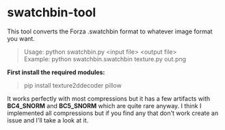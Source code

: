 # swatchbin-tool
This tool converts the Forza .swatchbin format to whatever image format you want.

>Usage: python swatchbin.py \<input file> \<output file>  
>Example: python swatchbin.swatchbin texture.py out.png

**First install the required modules:**
>pip install texture2ddecoder pillow

It works perfectly with most compressions but it has a few artifacts with **BC4_SNORM** and **BC5_SNORM** which are quite rare anyway. I think I implemented all compressions but if you find any that don't work create an issue and I'll take a look at it.  

